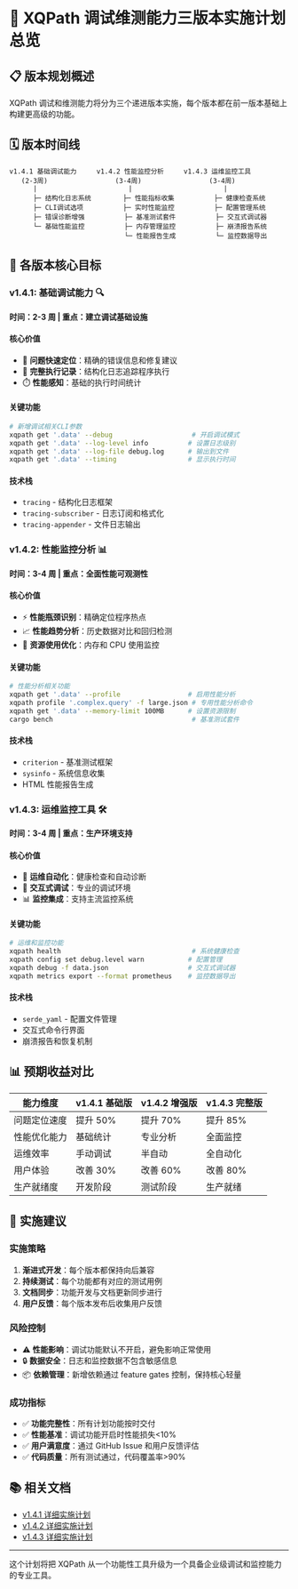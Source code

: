 # 🔧 XQPath 调试维测能力三版本实施计划总览

## 📋 版本规划概述

XQPath 调试和维测能力将分为三个递进版本实施，每个版本都在前一版本基础上构建更高级的功能。

## 🗓️ 版本时间线

```
v1.4.1 基础调试能力     v1.4.2 性能监控分析     v1.4.3 运维监控工具
   (2-3周)                 (3-4周)                 (3-4周)
      |                       |                       |
      ├─ 结构化日志系统        ├─ 性能指标收集          ├─ 健康检查系统
      ├─ CLI调试选项          ├─ 实时性能监控          ├─ 配置管理系统
      ├─ 错误诊断增强          ├─ 基准测试套件          ├─ 交互式调试器
      └─ 基础性能监控          ├─ 内存管理监控          ├─ 崩溃报告系统
                             └─ 性能报告生成          └─ 监控数据导出
```

## 🎯 各版本核心目标

### v1.4.1: 基础调试能力 🔍

**时间：2-3 周 | 重点：建立调试基础设施**

#### 核心价值

- 🐛 **问题快速定位**：精确的错误信息和修复建议
- 📝 **完整执行记录**：结构化日志追踪程序执行
- ⏱️ **性能感知**：基础的执行时间统计

#### 关键功能

```bash
# 新增调试相关CLI参数
xqpath get '.data' --debug                    # 开启调试模式
xqpath get '.data' --log-level info          # 设置日志级别
xqpath get '.data' --log-file debug.log      # 输出到文件
xqpath get '.data' --timing                  # 显示执行时间
```

#### 技术栈

- `tracing` - 结构化日志框架
- `tracing-subscriber` - 日志订阅和格式化
- `tracing-appender` - 文件日志输出

### v1.4.2: 性能监控分析 📊

**时间：3-4 周 | 重点：全面性能可观测性**

#### 核心价值

- ⚡ **性能瓶颈识别**：精确定位程序热点
- 📈 **性能趋势分析**：历史数据对比和回归检测
- 💾 **资源使用优化**：内存和 CPU 使用监控

#### 关键功能

```bash
# 性能分析相关功能
xqpath get '.data' --profile                 # 启用性能分析
xqpath profile '.complex.query' -f large.json # 专用性能分析命令
xqpath get '.data' --memory-limit 100MB      # 设置资源限制
cargo bench                                   # 基准测试套件
```

#### 技术栈

- `criterion` - 基准测试框架
- `sysinfo` - 系统信息收集
- HTML 性能报告生成

### v1.4.3: 运维监控工具 🛠️

**时间：3-4 周 | 重点：生产环境支持**

#### 核心价值

- 🔧 **运维自动化**：健康检查和自动诊断
- 🎯 **交互式调试**：专业的调试环境
- 📊 **监控集成**：支持主流监控系统

#### 关键功能

```bash
# 运维和监控功能
xqpath health                                 # 系统健康检查
xqpath config set debug.level warn           # 配置管理
xqpath debug -f data.json                    # 交互式调试器
xqpath metrics export --format prometheus    # 监控数据导出
```

#### 技术栈

- `serde_yaml` - 配置文件管理
- 交互式命令行界面
- 崩溃报告和恢复机制

## 📊 预期收益对比

| 能力维度     | v1.4.1 基础版 | v1.4.2 增强版 | v1.4.3 完整版 |
| ------------ | ------------- | ------------- | ------------- |
| 问题定位速度 | 提升 50%      | 提升 70%      | 提升 85%      |
| 性能优化能力 | 基础统计      | 专业分析      | 全面监控      |
| 运维效率     | 手动调试      | 半自动        | 全自动化      |
| 用户体验     | 改善 30%      | 改善 60%      | 改善 80%      |
| 生产就绪度   | 开发阶段      | 测试阶段      | 生产就绪      |

## 🚀 实施建议

### 实施策略

1. **渐进式开发**：每个版本都保持向后兼容
2. **持续测试**：每个功能都有对应的测试用例
3. **文档同步**：功能开发与文档更新同步进行
4. **用户反馈**：每个版本发布后收集用户反馈

### 风险控制

- ⚠️ **性能影响**：调试功能默认不开启，避免影响正常使用
- 🔒 **数据安全**：日志和监控数据不包含敏感信息
- 📦 **依赖管理**：新增依赖通过 feature gates 控制，保持核心轻量

### 成功指标

- ✅ **功能完整性**：所有计划功能按时交付
- ✅ **性能基准**：调试功能开启时性能损失<10%
- ✅ **用户满意度**：通过 GitHub Issue 和用户反馈评估
- ✅ **代码质量**：所有测试通过，代码覆盖率>90%

## 📚 相关文档

- [v1.4.1 详细实施计划](./debug-plan-v1.4.1.md)
- [v1.4.2 详细实施计划](./debug-plan-v1.4.2.md)
- [v1.4.3 详细实施计划](./debug-plan-v1.4.3.md)

---

这个计划将把 XQPath 从一个功能性工具升级为一个具备企业级调试和监控能力的专业工具。
